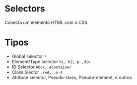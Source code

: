 # Selectors

Conecta um elemento HTML com o CSS

# Tipos

* Global selector `*`
* Element/Type selector `h1, h2, p ,div`
* ID Selector `#box, #container`
* Class Slector `.red, .m-4`
* Atribute selector, Pseudo-class, Pseudo-element,  e outros